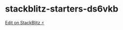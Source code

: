 # stackblitz-starters-ds6vkb

[Edit on StackBlitz ⚡️](https://stackblitz.com/edit/stackblitz-starters-ds6vkb)